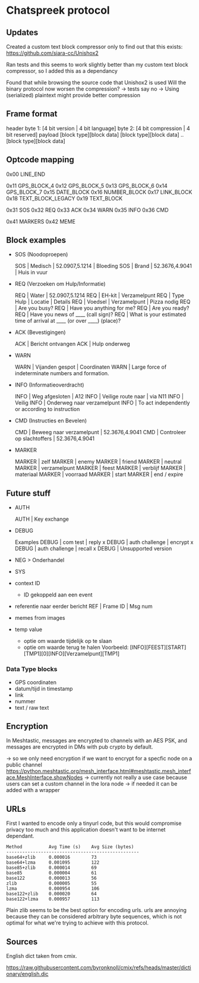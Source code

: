# Chatspreek protocol

## Updates

Created a custom text block compressor only to find out that this exists:
https://github.com/siara-cc/Unishox2

Ran tests and this seems to work slightly better than my custom text block compressor, so I added this as a dependancy

Found that while browsing the source code that Unishox2 is used
  Will the binary protocol now worsen the compression?
  -> tests say no
  -> Using (serialized) plaintext might provide better compression

## Frame format

header
  byte 1: [4 bit version      | 4 bit language]
  byte 2: [4 bit compression  | 4 bit reserved]
payload
  [block type][block data]
  [block type][block data]
  ..
  [block type][block data]

## Optcode mapping

0x00            LINE_END

0x11            GPS_BLOCK_4
0x12            GPS_BLOCK_5
0x13            GPS_BLOCK_6
0x14            GPS_BLOCK_7
0x15            DATE_BLOCK
0x16            NUMBER_BLOCK
0x17            LINK_BLOCK
0x18            TEXT_BLOCK_LEGACY
0x19            TEXT_BLOCK

0x31            SOS
0x32            REQ
0x33            ACK
0x34            WARN
0x35            INFO
0x36            CMD

0x41            MARKERS
0x42            MEME

## Block examples

- SOS (Noodoproepen)

    SOS | Medisch | 52.0907,5.1214 | Bloeding
    SOS | Brand | 52.3676,4.9041 | Huis in vuur

- REQ (Verzoeken om Hulp/Informatie)

    REQ | Water | 52.0907,5.1214
    REQ | EH-kit | Verzamelpunt
    REQ | Type Hulp | Locatie | Details
    REQ | Voedsel | Verzamelpunt | Pizza nodig
    REQ | Are you busy? 
    REQ | Have you anything for me? 
    REQ | Are you ready? 
    REQ | Have you news of ____ (call sign)? 
    REQ | What is your estimated time of arrival at ____ (or over ____) (place)? 

- ACK (Bevestigingen)

    ACK | Bericht ontvangen
    ACK | Hulp onderweg

- WARN

    WARN | Vijanden gespot | Coordinaten
    WARN | Large force of indeterminate numbers and formation.

- INFO (Informatieoverdracht)

    INFO | Weg afgesloten | A12
    INFO | Veilige route naar | via N11
    INFO | Veilig
    INFO | Onderweg naar verzamelpunt
    INFO | To act independently or according to instruction

- CMD (Instructies en Bevelen)

    CMD | Beweeg naar verzamelpunt | 52.3676,4.9041
    CMD | Controleer op slachtoffers | 52.3676,4.9041

- MARKER

    MARKER | zelf
    MARKER | enemy
    MARKER | friend
    MARKER | neutral
    MARKER | verzamelpunt
    MARKER | feest
    MARKER | verblijf
    MARKER | materiaal
    MARKER | voorraad
    MARKER | start
    MARKER | end / expire

## Future stuff

- AUTH
    
    AUTH | Key exchange
    
- DEBUG
    
    Examples
    DEBUG | com test | reply x
    DEBUG | auth challenge | encrypt x
    DEBUG | auth challenge | recall x
    DEBUG | Unsupported version

- NEG > Onderhandel
- SYS
- context ID
  - ID gekoppeld aan een event
- referentie naar eerder bericht
    REF | Frame ID | Msg num
- memes from images
- temp value
    - optie om waarde tijdelijk op te slaan
    - optie om waarde terug te halen
    Voorbeeld: [INFO][FEEST][START][TMP1][0][INFO][Verzamelpunt][TMP1]

### Data Type blocks

- GPS coordinaten
- datum/tijd in timestamp
- link
- nummer
- text / raw text

## Encryption

In Meshtastic, messages are encrypted to channels with an AES PSK, and messages are encrypted in DMs with pub crypto by default. 

 -> so we only need encryption if we want to encrypt for a specfic node on a public channel
 https://python.meshtastic.org/mesh_interface.html#meshtastic.mesh_interface.MeshInterface.showNodes
 -> currently not really a use case because users can set a custom channel in the lora node
 -> if needed it can be added with a wrapper

## URLs

First I wanted to encode only a tinyurl code, but this would compromise privacy too much and this application doesn't want to be internet dependant.

```
Method          Avg Time (s)    Avg Size (bytes)
--------------------------------------------------
base64+zlib     0.000016        73
base64+lzma     0.001095        122
base85+zlib     0.000014        69
base85          0.000004        61
base122         0.000013        56
zlib            0.000005        55
lzma            0.000954        106
base122+zlib    0.000020        64
base122+lzma    0.000957        113
```

Plain zlib seems to be the best option for encoding urls. urls are annoying because they can be considered arbitrary byte sequences, which is not optimal for what we're trying to achieve with this protocol.

## Sources

English dict taken from cmix.

https://raw.githubusercontent.com/byronknoll/cmix/refs/heads/master/dictionary/english.dic